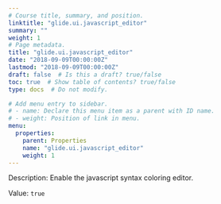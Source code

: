```yaml
---
# Course title, summary, and position.
linktitle: "glide.ui.javascript_editor"
summary: ""
weight: 1
# Page metadata.
title: "glide.ui.javascript_editor"
date: "2018-09-09T00:00:00Z"
lastmod: "2018-09-09T00:00:00Z"
draft: false  # Is this a draft? true/false
toc: true  # Show table of contents? true/false
type: docs  # Do not modify.

# Add menu entry to sidebar.
# - name: Declare this menu item as a parent with ID name.
# - weight: Position of link in menu.
menu:
  properties:
    parent: Properties
    name: "glide.ui.javascript_editor"
    weight: 1
---
```


Description: Enable the javascript syntax coloring editor.


Value: `true`